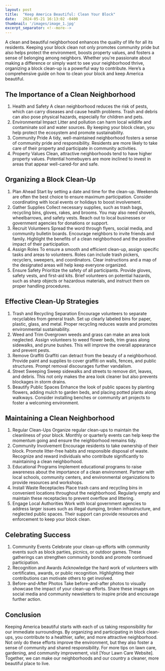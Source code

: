 ```yaml
---
layout: post
title:  "Keep America Beautiful: Clean Your Block"
date:   2024-05-21 16:13:02 -0400
thumbnail: '/images/image_1.jpg'
excerpt_separator: <!--more-->
---
```

A clean and beautiful neighborhood enhances the quality of life for all its residents. <!--more-->Keeping your block clean not only promotes community pride but also helps protect the environment, boosts property values, and fosters a sense of belonging among neighbors. Whether you're passionate about making a difference or simply want to see your neighborhood thrive, organizing a block clean-up is a powerful way to contribute. Here’s a comprehensive guide on how to clean your block and keep America beautiful.

## The Importance of a Clean Neighborhood
1. Health and Safety
A clean neighborhood reduces the risk of pests, which can carry diseases and cause health problems. Trash and debris can also pose physical hazards, especially for children and pets.
2. Environmental Impact
Litter and pollution can harm local wildlife and contaminate soil and water sources. By keeping your block clean, you help protect the ecosystem and promote sustainability.
3. Community Pride
A tidy, well-maintained neighborhood fosters a sense of community pride and responsibility. Residents are more likely to take care of their property and participate in community activities.
4. Property Values
Clean, attractive neighborhoods tend to have higher property values. Potential homebuyers are more inclined to invest in areas that appear well-cared-for and safe.

## Organizing a Block Clean-Up
1. Plan Ahead
Start by setting a date and time for the clean-up. Weekends are often the best choice to ensure maximum participation. Consider coordinating with local events or holidays to boost involvement.
2. Gather Supplies
Collect necessary supplies, such as trash bags, recycling bins, gloves, rakes, and brooms. You may also need shovels, wheelbarrows, and safety vests. Reach out to local businesses or government agencies for donations or support.
3. Recruit Volunteers
Spread the word through flyers, social media, and community bulletin boards. Encourage neighbors to invite friends and family. Highlight the benefits of a clean neighborhood and the positive impact of their participation.
4. Assign Roles
To ensure a smooth and efficient clean-up, assign specific tasks and areas to volunteers. Roles can include trash pickers, recyclers, sweepers, and coordinators. Clear instructions and a map of the designated areas will help keep everyone organized.
5. Ensure Safety
Prioritize the safety of all participants. Provide gloves, safety vests, and first-aid kits. Brief volunteers on potential hazards, such as sharp objects or hazardous materials, and instruct them on proper handling procedures.

## Effective Clean-Up Strategies
1. Trash and Recycling Separation
Encourage volunteers to separate recyclables from general trash. Set up clearly labeled bins for paper, plastic, glass, and metal. Proper recycling reduces waste and promotes environmental sustainability.
2. Weed and Trim
Overgrown weeds and grass can make an area look neglected. Assign volunteers to weed flower beds, trim grass along sidewalks, and prune bushes. This will improve the overall appearance and prevent pests.
3. Remove Graffiti
Graffiti can detract from the beauty of a neighborhood. Provide paint and supplies to cover graffiti on walls, fences, and public structures. Prompt removal discourages further vandalism.
4. Street Sweeping
Sweep sidewalks and streets to remove dirt, leaves, and debris. This not only makes the area look cleaner but also prevents blockages in storm drains.
5. Beautify Public Spaces
Enhance the look of public spaces by planting flowers, adding mulch to garden beds, and placing potted plants along walkways. Consider installing benches or community art projects to foster a welcoming environment.

## Maintaining a Clean Neighborhood
1. Regular Clean-Ups
Organize regular clean-ups to maintain the cleanliness of your block. Monthly or quarterly events can help keep the momentum going and ensure the neighborhood remains tidy.
2. Community Involvement
Encourage residents to take ownership of their block. Promote litter-free habits and responsible disposal of waste. Recognize and reward individuals who contribute significantly to maintaining a clean neighborhood.
3. Educational Programs
Implement educational programs to raise awareness about the importance of a clean environment. Partner with local schools, community centers, and environmental organizations to provide resources and workshops.
4. Install Waste Receptacles
Place trash cans and recycling bins in convenient locations throughout the neighborhood. Regularly empty and maintain these receptacles to prevent overflow and littering.
5. Engage Local Authorities
Work with local government agencies to address larger issues such as illegal dumping, broken infrastructure, and neglected public spaces. Their support can provide resources and enforcement to keep your block clean.

## Celebrating Success
1. Community Events
Celebrate your clean-up efforts with community events such as block parties, picnics, or outdoor games. These gatherings can strengthen community bonds and promote continued participation.
2. Recognition and Awards
Acknowledge the hard work of volunteers with certificates, awards, or public recognition. Highlighting their contributions can motivate others to get involved.
3. Before-and-After Photos
Take before-and-after photos to visually showcase the impact of your clean-up efforts. Share these images on social media and community newsletters to inspire pride and encourage further action.

## Conclusion
Keeping America beautiful starts with each of us taking responsibility for our immediate surroundings. By organizing and participating in block clean-ups, you contribute to a healthier, safer, and more attractive neighborhood. Not only do these efforts improve the environment, but they also foster a sense of community and shared responsibility.
For more tips on lawn care, gardening, and community improvement, visit [Your Lawn Care Website]. Together, we can make our neighborhoods and our country a cleaner, more beautiful place to live.
